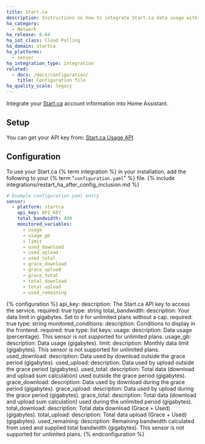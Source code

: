 ```yaml
---
title: Start.ca
description: Instructions on how to integrate Start.ca data usage within Home Assistant.
ha_category:
  - Network
ha_release: 0.64
ha_iot_class: Cloud Polling
ha_domain: startca
ha_platforms:
  - sensor
ha_integration_type: integration
related:
  - docs: /docs/configuration/
    title: Configuration file
ha_quality_scale: legacy
---
```


Integrate your [Start.ca](https://www.start.ca/) account information into Home Assistant.

## Setup

You can get your API key from: [Start.ca Usage API](https://portal.start.ca/account/usage/api)

## Configuration

To use your Start.ca {% term integration %} in your installation, add the following to your {% term "`configuration.yaml`" %} file.
{% include integrations/restart_ha_after_config_inclusion.md %}

```yaml
# Example configuration.yaml entry
sensor:
  - platform: startca
    api_key: API_KEY
    total_bandwidth: 400
    monitored_variables:
      - usage
      - usage_gb
      - limit
      - used_download
      - used_upload
      - used_total
      - grace_download
      - grace_upload
      - grace_total
      - total_download
      - total_upload
      - used_remaining
```

{% configuration %}
api_key:
  description: The Start.ca API key to access the service.
  required: true
  type: string
total_bandwidth:
  description: Your data limit in gigabytes. Set to `0` for unlimited plans without a cap.
  required: true
  type: string
monitored_conditions:
  description: Conditions to display in the frontend.
  required: true
  type: list
  keys:
    usage:
      description: Data usage (percentage). This sensor is not supported for unlimited plans.
    usage_gb:
      description: Data usage (gigabytes).
    limit:
      description: Monthly data limit (gigabytes). This sensor is not supported for unlimited plans.
    used_download:
      description: Data used by download outside the grace period (gigabytes).
    used_upload:
      description: Data used by upload outside the grace period (gigabytes).
    used_total:
      description: Total data (download and upload sum calculation) used outside the grace period (gigabytes).
    grace_download:
      description: Data used by download during the grace period (gigabytes).
    grace_upload:
      description: Data used by upload during the grace period (gigabytes).
    grace_total:
      description: Total data (download and upload sum calculation) used during the unlimited period (gigabytes).
    total_download:
      description: Total data download (Grace + Used) (gigabytes).
    total_upload:
      description: Total data upload (Grace + Used) (gigabytes).
    used_remaining:
      description: Remaining bandwidth calculated from used and supplied total bandwidth (gigabytes). This sensor is not supported for unlimited plans.
{% endconfiguration %}

